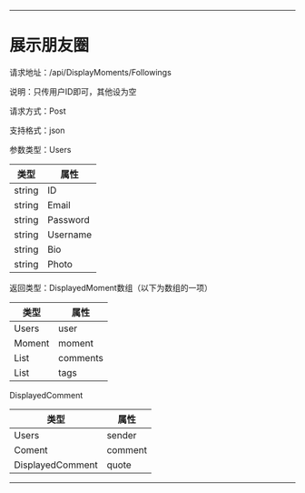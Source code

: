 ------

# 展示朋友圈

请求地址：/api/DisplayMoments/Followings

说明：只传用户ID即可，其他设为空

请求方式：Post

支持格式：json

参数类型：Users

| 类型   | 属性     |
| ------ | -------- |
| string | ID       |
| string | Email    |
| string | Password |
| string | Username |
| string | Bio      |
| string | Photo    |

返回类型：DisplayedMoment数组（以下为数组的一项）

| 类型                   | 属性     |
| ---------------------- | -------- |
| Users                  | user     |
| Moment                 | moment   |
| List<DisplayedComment> | comments |
| List<stirng>           | tags     |

DisplayedComment

| 类型             | 属性    |
| ---------------- | ------- |
| Users            | sender  |
| Coment           | comment |
| DisplayedComment | quote   |

------

